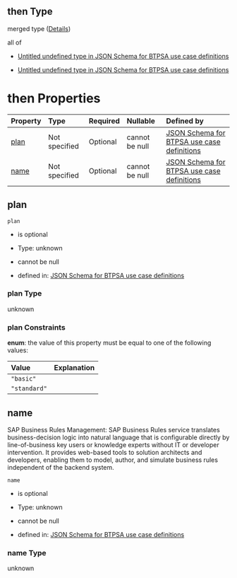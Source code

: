 ## then Type

merged type ([Details](btpsa-usecase-properties-services-items-allof-1-then-allof-17-then.md))

all of

*   [Untitled undefined type in JSON Schema for BTPSA use case definitions](btpsa-usecase-properties-services-items-allof-1-then-allof-17-then-allof-0.md "check type definition")

*   [Untitled undefined type in JSON Schema for BTPSA use case definitions](btpsa-usecase-properties-services-items-allof-1-then-allof-17-then-allof-1.md "check type definition")

# then Properties

| Property      | Type          | Required | Nullable       | Defined by                                                                                                                                                                                                            |
| :------------ | :------------ | :------- | :------------- | :-------------------------------------------------------------------------------------------------------------------------------------------------------------------------------------------------------------------- |
| [plan](#plan) | Not specified | Optional | cannot be null | [JSON Schema for BTPSA use case definitions](btpsa-usecase-properties-services-items-allof-1-then-allof-17-then-properties-plan.md "undefined#/properties/services/items/allOf/1/then/allOf/17/then/properties/plan") |
| [name](#name) | Not specified | Optional | cannot be null | [JSON Schema for BTPSA use case definitions](btpsa-usecase-properties-services-items-allof-1-then-allof-17-then-properties-name.md "undefined#/properties/services/items/allOf/1/then/allOf/17/then/properties/name") |

## plan



`plan`

*   is optional

*   Type: unknown

*   cannot be null

*   defined in: [JSON Schema for BTPSA use case definitions](btpsa-usecase-properties-services-items-allof-1-then-allof-17-then-properties-plan.md "undefined#/properties/services/items/allOf/1/then/allOf/17/then/properties/plan")

### plan Type

unknown

### plan Constraints

**enum**: the value of this property must be equal to one of the following values:

| Value        | Explanation |
| :----------- | :---------- |
| `"basic"`    |             |
| `"standard"` |             |

## name

SAP Business Rules Management: SAP Business Rules service translates business-decision logic into natural language that is configurable directly by line-of-business key users or knowledge experts without IT or developer intervention. It provides web-based tools to solution architects and developers, enabling them to model, author, and simulate business rules independent of the backend system.

`name`

*   is optional

*   Type: unknown

*   cannot be null

*   defined in: [JSON Schema for BTPSA use case definitions](btpsa-usecase-properties-services-items-allof-1-then-allof-17-then-properties-name.md "undefined#/properties/services/items/allOf/1/then/allOf/17/then/properties/name")

### name Type

unknown
